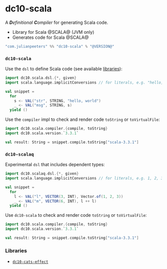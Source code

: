 # dc10-scala
A ***D**efinitional* ***C**ompiler* for generating Scala code.
 - Library for Scala @SCALA@ (JVM only)
 - Generates code for Scala @SCALA@

```scala
"com.julianpeeters" %% "dc10-scala" % "@VERSION@"
```

### `dc10-scala`


Use the `dsl` to define Scala code (see available [libraries](#libraries)):

```scala mdoc
import dc10.scala.dsl.{*, given}
import scala.language.implicitConversions // for literals, e.g. "hello, world"

val snippet = 
  for
    s <- VAL("str", STRING, "hello, world")
    _ <- VAL("msg", STRING, s)
  yield ()
```

Use the `compiler` impl to check and render code `toString` or `toVirtualFile`:

```scala mdoc
import dc10.scala.compiler.{compile, toString}
import dc10.scala.version.`3.3.1`

val result: String = snippet.compile.toString["scala-3.3.1"]
```

### `dc10-scalaq`
Experimental `dsl` that includes dependent types:

```scala mdoc:reset
import dc10.scalaq.dsl.{*, given}
import scala.language.implicitConversions // for literals, e.g. 1, 2, 3

val snippet = 
  for
    l <- VAL("l", VECTOR(3, INT), Vector.of(1, 2, 3))
    _ <- VAL("m", VECTOR(6, INT), l ++ l)
  yield ()
```

Use `dc10-scala` to check and render code `toString` or `toVirtualFile`:

```scala mdoc
import dc10.scala.compiler.{compile, toString}
import dc10.scala.version.`3.3.1`

val result: String = snippet.compile.toString["scala-3.3.1"]
```

### Libraries
 - [`dc10-cats-effect`](https://github.com/julianpeeters/dc10-cats-effect)

